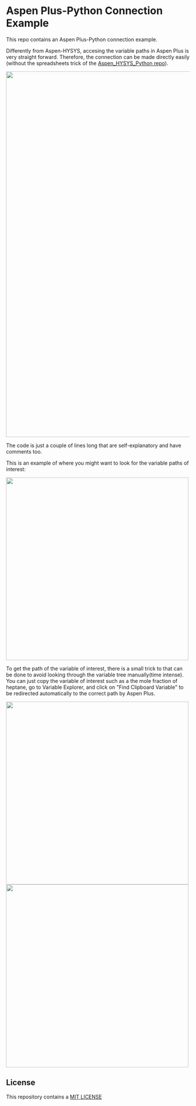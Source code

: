 # Aspen Plus-Python Connection Example

This repo contains an Aspen Plus-Python connection example.

Differently from Aspen-HYSYS, accesing the variable paths in Aspen Plus is very straight forward. Therefore, the connection can be made directly easily (without the spreadsheets trick of the [Aspen_HYSYS_Python repo](https://github.com/edgarsmdn/Aspen_HYSYS_Python)).

<img align="center" src="https://github.com/edgarsmdn/Aspen_Plus_Python/blob/main/media/Aspen_plus_python.PNG" width="1000">

The code is just a couple of lines long that are self-explanatory and have comments too.

This is an example of where you might want to look for the variable paths of interest:

<img align="center" src="https://github.com/edgarsmdn/Aspen_Plus_Python/blob/main/media/path_example.PNG" width="500">

To get the path of the variable of interest, there is a small trick to that can be done to avoid looking through the variable tree manually(time intense). You can just copy the variable of interest such as a the mole fraction of heptane, go to Variable Explorer, and click on "Find Clipboard Variable" to be redirected automatically to the correct path by Aspen Plus.

<img align="center" src="https://github.com/A-JMinor/Aspen_Plus_Python/blob/main/media/copy.PNG" width="500">

<img align="center" src="https://github.com/A-JMinor/Aspen_Plus_Python/blob/main/media/findvariable.PNG" width="500">

## License

This repository contains a [MIT LICENSE](https://github.com/edgarsmdn/Aspen_Plus_Python/blob/main/LICENSE)
